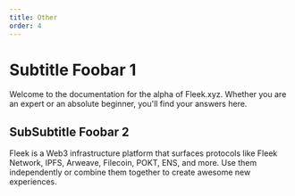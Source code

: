 ```yaml
---
title: Other
order: 4
---
```


# Subtitle Foobar 1

Welcome to the documentation for the alpha of Fleek.xyz. Whether you are an expert or an absolute beginner, you'll find your answers here.

## SubSubtitle Foobar 2

Fleek is a Web3 infrastructure platform that surfaces protocols like Fleek Network, IPFS, Arweave, Filecoin, POKT, ENS, and more. Use them independently or combine them together to create awesome new experiences.
